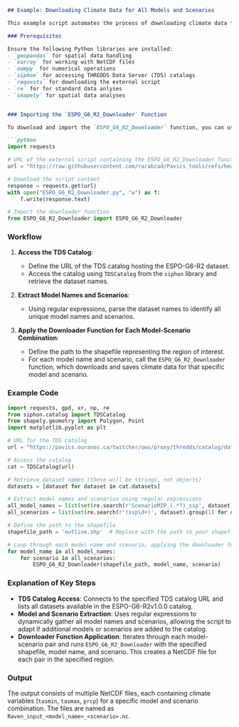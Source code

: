 ```markdown
## Example: Downloading Climate Data for All Models and Scenarios

This example script automates the process of downloading climate data from the ESPO-G6-R2 dataset across all available model names and scenarios. It uses the `ESPO_G6_R2_Downloader` function (defined in the external script) to retrieve data for a specified region (defined by a shapefile) and saves the output in a structured format.

### Prerequisites

Ensure the following Python libraries are installed:
- `geopandas` for spatial data handling
- `xarray` for working with NetCDF files
- `numpy` for numerical operations
- `siphon` for accessing THREDDS Data Server (TDS) catalogs
- `requests` for downloading the external script
- `re` for for standard data anlyses
- `shapely` for spatial data analyses


### Importing the `ESPO_G6_R2_Downloader` Function

To download and import the `ESPO_G6_R2_Downloader` function, you can use the following code snippet:

```python
import requests

# URL of the external script containing the ESPO_G6_R2_Downloader function
url = "https://raw.githubusercontent.com/rarabzad/Pavics_tools/refs/heads/main/ESPO_G6_R2_Downloader.py?token=GHSAT0AAAAAACXAX7TPLBYTTUQ35L3BSQ7CZZSU2JA"

# Download the script content
response = requests.get(url)
with open("ESPO_G6_R2_Downloader.py", "w") as f:
    f.write(response.text)

# Import the downloader function
from ESPO_G6_R2_Downloader import ESPO_G6_R2_Downloader
```

### Workflow

1. **Access the TDS Catalog**:
   - Define the URL of the TDS catalog hosting the ESPO-G6-R2 dataset.
   - Access the catalog using `TDSCatalog` from the `siphon` library and retrieve the dataset names.

2. **Extract Model Names and Scenarios**:
   - Using regular expressions, parse the dataset names to identify all unique model names and scenarios.

3. **Apply the Downloader Function for Each Model-Scenario Combination**:
   - Define the path to the shapefile representing the region of interest.
   - For each model name and scenario, call the `ESPO_G6_R2_Downloader` function, which downloads and saves climate data for that specific model and scenario.

### Example Code

```python
import requests, gpd, xr, np, re
from siphon.catalog import TDSCatalog
from shapely.geometry import Polygon, Point
import matplotlib.pyplot as plt

# URL for the TDS catalog
url = "https://pavics.ouranos.ca/twitcher/ows/proxy/thredds/catalog/datasets/simulations/bias_adjusted/cmip6/ouranos/ESPO-G/ESPO-G6-R2v1.0.0/catalog.xml"

# Access the catalog
cat = TDSCatalog(url)

# Retrieve dataset names (these will be strings, not objects)
datasets = [dataset for dataset in cat.datasets]

# Extract model names and scenarios using regular expressions
all_model_names = list(set(re.search(r'ScenarioMIP_(.*?)_ssp', dataset).group(1) for dataset in datasets if re.search(r'ScenarioMIP_(.*?)_ssp', dataset)))
all_scenarios = list(set(re.search(r'(ssp\d+)', dataset).group(1) for dataset in datasets if re.search(r'(ssp\d+)', dataset)))

# Define the path to the shapefile
shapefile_path = 'outline.shp'  # Replace with the path to your shapefile

# Loop through each model name and scenario, applying the downloader function
for model_name in all_model_names:
    for scenario in all_scenarios:
        ESPO_G6_R2_Downloader(shapefile_path, model_name, scenario)
```

### Explanation of Key Steps

- **TDS Catalog Access**: Connects to the specified TDS catalog URL and lists all datasets available in the ESPO-G6-R2v1.0.0 catalog.
- **Model and Scenario Extraction**: Uses regular expressions to dynamically gather all model names and scenarios, allowing the script to adapt if additional models or scenarios are added to the catalog.
- **Downloader Function Application**: Iterates through each model-scenario pair and runs `ESPO_G6_R2_Downloader` with the specified shapefile, model name, and scenario. This creates a NetCDF file for each pair in the specified region.

### Output

The output consists of multiple NetCDF files, each containing climate variables (`tasmin`, `tasmax`, `prcp`) for a specific model and scenario combination. The files are named as `Raven_input_<model_name>_<scenario>.nc`.
